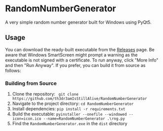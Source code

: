 # RandomNumberGenerator
A very simple random number generator built for Windows using PyQt5. 

## Usage
You can download the ready-built executable from the [Releases](https://github.com/th3dr3amIsStillAlive/RandomNumberGenerator/releases) page. Be aware that Windows SmartScreen might prompt a warning as the executable is not signed with a certificate. To run anyway, click "More Info" and then "Run Anyway". If you prefer, you can build it from source as follows:

### Building from Source
1. Clone the repository: ` git clone https://github.com/th3dr3amIsStillAlive/RandomNumberGenerator`
2. Navigate to the project directory: ` cd RandomNumberGenerator `
3. Install dependencies: ` pip install -r requirements.txt `
4. Build the executable: ` pyinstaller --onefile --windowed --icon=icon.ico --name=RandomNumberGenerator .\rng.py `
5. Find the `RandomNumberGenerator.exe` in the `dist` directory